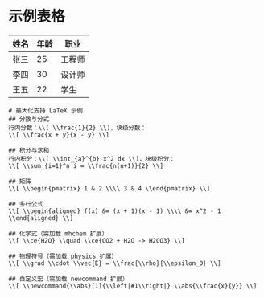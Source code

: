    # 示例表格

   | 姓名   | 年龄 | 职业   |
   |--------|------|--------|
   | 张三   | 25   | 工程师 |
   | 李四   | 30   | 设计师 |
   | 王五   | 22   | 学生   |
   
    # 最大化支持 LaTeX 示例
    ## 分数与分式
    行内分数：\\( \\frac{1}{2} \\)，块级分数：
    \\[ \\frac{x + y}{x - y} \\]

    ## 积分与求和
    行内积分：\\( \\int_{a}^{b} x^2 dx \\)，块级积分：
    \\[ \\sum_{i=1}^n i = \\frac{n(n+1)}{2} \\]

    ## 矩阵
    \\[ \\begin{pmatrix} 1 & 2 \\\\ 3 & 4 \\end{pmatrix} \\]

    ## 多行公式
    \\[ \\begin{aligned} f(x) &= (x + 1)(x - 1) \\\\ &= x^2 - 1 \\end{aligned} \\]

    ## 化学式（需加载 mhchem 扩展）
    \\[ \\ce{H2O} \\quad \\ce{CO2 + H2O -> H2CO3} \\]

    ## 物理符号（需加载 physics 扩展）
    \\[ \\grad \\cdot \\vec{E} = \\frac{\\rho}{\\epsilon_0} \\]

    ## 自定义宏（需加载 newcommand 扩展）
    \\[ \\newcommand{\\abs}[1]{\\left|#1\\right|} \\abs{\\frac{x}{y}} \\]
